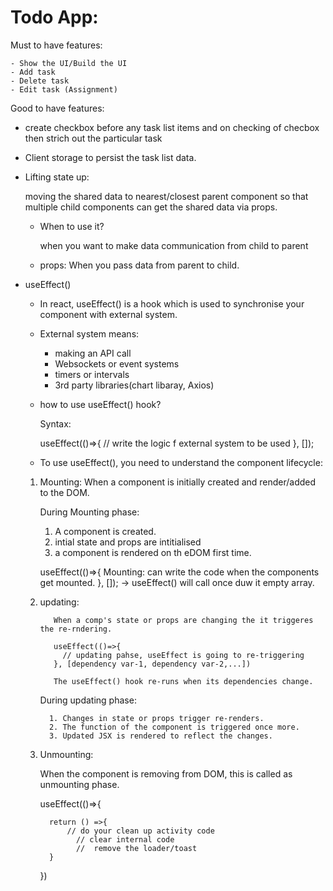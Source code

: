 # Todo App:

Must to have features:

    - Show the UI/Build the UI
    - Add task
    - Delete task
    - Edit task (Assignment)

Good to have features:

- create checkbox before any task list items and on checking of checbox then strich out the particular task

- Client storage to persist the task list data.

- Lifting state up:

  moving the shared data to nearest/closest parent component so that multiple child components can get the shared data via props.

  - When to use it?

    when you want to make data communication from child to parent

  - props: When you pass data from parent to child.

- useEffect()

  - In react, useEffect() is a hook which is used to synchronise your component with external system.

  - External system means:

    - making an API call
    - Websockets or event systems
    - timers or intervals
    - 3rd party libraries(chart libaray, Axios)

  - how to use useEffect() hook?

    Syntax:

    useEffect(()=>{
    // write the logic f external system to be used
    }, []);

  - To use useEffect(), you need to understand the component lifecycle:

  1.  Mounting: When a component is initially created and render/added to the DOM.

      During Mounting phase:

      1.  A component is created.
      2.  intial state and props are intitialised
      3.  a component is rendered on th eDOM first time.

      useEffect(()=>{
      Mounting: can write the code when the components get mounted.
      }, []); -> useEffect() will call once duw it empty array.

  2.  updating:

             When a comp's state or props are changing the it triggeres the re-rndering.

             useEffect(()=>{
               // updating pahse, useEffect is going to re-triggering
             }, [dependency var-1, dependency var-2,...])

             The useEffect() hook re-runs when its dependencies change.

      During updating phase:

            1. Changes in state or props trigger re-renders.
            2. The function of the component is triggered once more.
            3. Updated JSX is rendered to reflect the changes.

  3.  Unmounting:

      When the component is removing from DOM, this is called as unmounting phase.

      useEffect(()=>{

            return () =>{
                // do your clean up activity code
                  // clear internal code
                  //  remove the loader/toast
            }

      })
